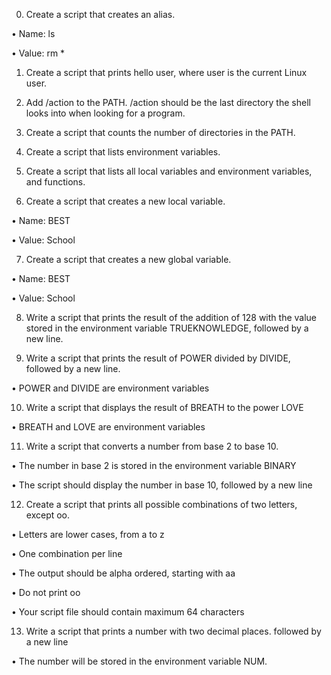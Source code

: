 0.	Create a script that creates an alias.

•	Name: ls

•	Value: rm *

1.	Create a script that prints hello user, where user is the current Linux user.

2.	Add /action to the PATH. /action should be the last directory the shell looks into when looking for a program.

3.	Create a script that counts the number of directories in the PATH.

4.	Create a script that lists environment variables.

5.	Create a script that lists all local variables and environment variables, and functions.

6.	Create a script that creates a new local variable.

•	Name: BEST

•	Value: School

7.	Create a script that creates a new global variable.

•	Name: BEST

•	Value: School

8.	Write a script that prints the result of the addition of 128 with the value stored in the environment variable TRUEKNOWLEDGE, followed by a new line.

9.	Write a script that prints the result of POWER divided by DIVIDE, followed by a new line.

•	POWER and DIVIDE are environment variables

10.	Write a script that displays the result of BREATH to the power LOVE

•	BREATH and LOVE are environment variables

11.	Write a script that converts a number from base 2 to base 10.

•	The number in base 2 is stored in the environment variable BINARY

•	The script should display the number in base 10, followed by a new line

12.	Create a script that prints all possible combinations of two letters, except oo.

•	Letters are lower cases, from a to z

•	One combination per line

•	The output should be alpha ordered, starting with aa

•	Do not print oo

•	Your script file should contain maximum 64 characters

13.	Write a script that prints a number with two decimal places. followed by a new line

•	The number will be stored in the environment variable NUM.


